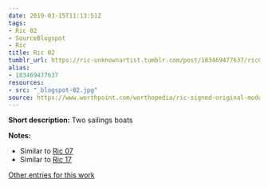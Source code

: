 ```yaml
---
date: 2019-03-15T11:13:51Z
tags:
- Ric 02
- SourceBlogspot
- Ric
title: Ric 02
tumblr_url: https://ric-unknownartist.tumblr.com/post/183469477637/ric02
alias:
- 183469477637
resources:
- src: "_blogspot-02.jpg"
source: https://www.worthpoint.com/worthopedia/ric-signed-original-modernist-etching-307017596
---
```


**Short description:** Two sailings boats

**Notes:**

- Similar to [Ric 07](/tags/Ric-07)
- Similar to [Ric 17](/tags/Ric-17)

[Other entries for this work](/tags/Ric-02)
